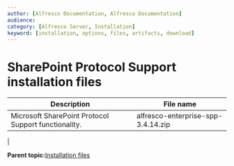 ```yaml
---
author: [Alfresco Documentation, Alfresco Documentation]
audience: 
category: [Alfresco Server, Installation]
keyword: [installation, options, files, artifacts, download]
---
```


# SharePoint Protocol Support installation files

|Description|File name|
|-----------|---------|
|Microsoft SharePoint Protocol Support functionality.|alfresco-enterprise-spp-3.4.14.zip

|

**Parent topic:**[Installation files](../concepts/what-to-install-b3.md)

